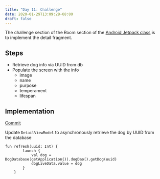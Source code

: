 ```yaml
---
title: "Day 11: Challenge"
date: 2020-01-29T13:09:28-08:00
draft: false
---
```

The challenge section of the Room section of the [Android Jetpack class](https://www.udemy.com/share/101wkEA0Abc1pVR3g=/) is to implement the detail fragment.

## Steps
* Retrieve dog info via UUID from db
* Populate the screen with the info
  * image
  * name
  * purpose
  * temperament
  * lifespan

## Implementation
[Commit](https://github.com/thomasphillips3/dogs/commit/899ba04a50f63cb7fa61acce0401553b372a4829)

Update `DetailViewModel` to asynchronously retrieve the dog by UUID from the database

```
fun refresh(uuid: Int) {
        launch {
            val dog = DogDatabase(getApplication()).dogDao().getDog(uuid)
            dogLiveData.value = dog
        }
    }
```

